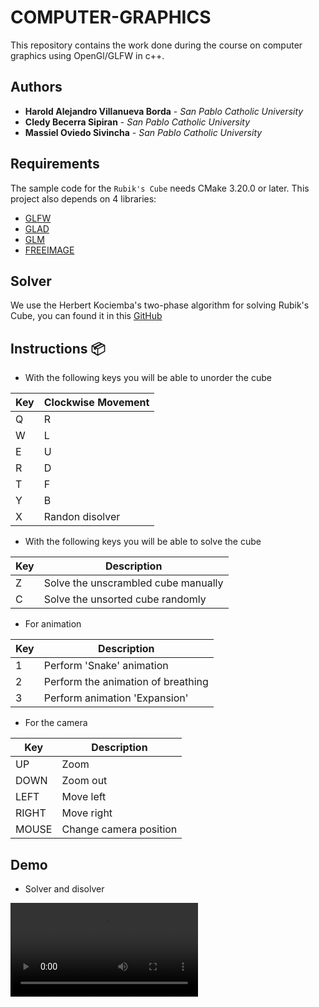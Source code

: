 # COMPUTER-GRAPHICS
This repository contains the work done during the course on computer graphics using OpenGl/GLFW in c++.

## Authors

* **Harold Alejandro Villanueva Borda** - *San Pablo Catholic University* 
* **Cledy Becerra Sipiran** - *San Pablo Catholic University* 
* **Massiel Oviedo Sivincha** - *San Pablo Catholic University*

## Requirements
The sample code for the `Rubik's Cube` needs CMake 3.20.0 or later.
This project also depends on 4 libraries:

* [GLFW](https://www.glfw.org/)
* [GLAD](https://github.com/Dav1dde/glad)
* [GLM](https://github.com/g-truc/glm)
* [FREEIMAGE](https://freeimage.sourceforge.io/)

## Solver
We use the Herbert Kociemba's two-phase algorithm for solving Rubik's Cube, you can found it in this [GitHub](https://github.com/muodov/kociemba)

## Instructions 📦

- With the following keys you will be able to unorder the cube 

| Key | Clockwise Movement |
| ------------- | ------------- |
| Q  | R |
| W  | L |
| E  | U |
| R  | D |
| T  | F |
| Y  | B |
| X  | Randon disolver |

- With the following keys you will be able to solve the cube

| Key | Description |
| ------------- | ------------- |
| Z  | Solve the unscrambled cube manually |
| C  | Solve the unsorted cube randomly  |

- For animation

| Key | Description |
| ------------- | ------------- |
| 1  | Perform 'Snake' animation |
| 2  | Perform the animation of breathing  |
| 3  | Perform animation 'Expansion'  |

- For the camera 

| Key | Description |
| ------------- | ------------- |
| UP | Zoom |
| DOWN | Zoom out |
| LEFT | Move left  |
| RIGHT | Move right  |
| MOUSE | Change camera position  |

## Demo 

- Solver and disolver
  
![1](https://github.com/HarryLexvb/COMPUTER-GRAPHICS/assets/74415056/b76c6084-33e9-43b9-9b7b-ca433ea2534b.mp4) 

